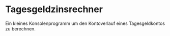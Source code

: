 # Tagesgeldzinsrechner

Ein kleines Konsolenprogramm um den Kontoverlauf eines Tagesgeldkontos zu berechnen.
